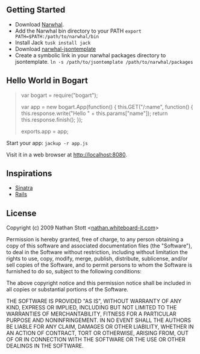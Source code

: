 ## Getting Started

* Download [Narwhal](http://github.com/tlrobinson/narwhal/tree/master).
* Add the Narwhal bin directory to your PATH `export PATH=$PATH:/path/to/narwhal/bin`
* Install Jack `tusk install jack`
* Download [narwhal-jsontemplate](http://github.com/nrstott/narwhal-jsontemplate/tree/master)
* Create a symbolic link in your narwhal packages directory to jsontemplate.  `ln -s /path/to/jsontemplate /path/to/narwhal/packages`

## Hello World in Bogart

>var bogart = require("bogart");
>
>var app = new bogart.App(function() {
>  this.GET("/:name", function() {
>  this.response.write("Hello " + this.params["name"]);
>  return this.response.finish();
>});  
>
>exports.app = app;

Start your app: `jackup -r app.js`

Visit it in a web browser at [http://localhost:8080](http://localhost:8080).

## Inspirations

* [Sinatra](http://www.sinatrarb.com/)
* [Rails](http://rubyonrails.org/)

## License

Copyright (c) 2009 Nathan Stott <[nathan.whiteboard-it.com](http://nathan.whiteboard-it.com/)\>

Permission is hereby granted, free of charge, to any person obtaining a copy
of this software and associated documentation files (the "Software"), to
deal in the Software without restriction, including without limitation the
rights to use, copy, modify, merge, publish, distribute, sublicense, and/or
sell copies of the Software, and to permit persons to whom the Software is
furnished to do so, subject to the following conditions:

The above copyright notice and this permission notice shall be included in
all copies or substantial portions of the Software.

THE SOFTWARE IS PROVIDED "AS IS", WITHOUT WARRANTY OF ANY KIND, EXPRESS OR
IMPLIED, INCLUDING BUT NOT LIMITED TO THE WARRANTIES OF MERCHANTABILITY,
FITNESS FOR A PARTICULAR PURPOSE AND NONINFRINGEMENT. IN NO EVENT SHALL
THE AUTHORS BE LIABLE FOR ANY CLAIM, DAMAGES OR OTHER LIABILITY, WHETHER
IN AN ACTION OF CONTRACT, TORT OR OTHERWISE, ARISING FROM, OUT OF OR IN
CONNECTION WITH THE SOFTWARE OR THE USE OR OTHER DEALINGS IN THE SOFTWARE.

